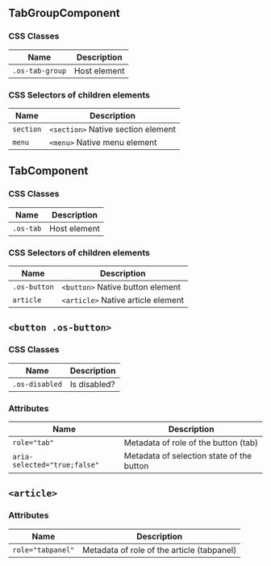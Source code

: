 ## TabGroupComponent

### CSS Classes
| Name              | Description                       |
| ----------------- | --------------------------------- |
| `.os-tab-group`   | Host element                      |

### CSS Selectors of children elements
| Name                | Description                        |
| ------------------- | ---------------------------------- |
| `section`           | `<section>` Native section element |
| `menu`              | `<menu>` Native menu element       |

## TabComponent

### CSS Classes
| Name              | Description                       |
| ----------------- | --------------------------------- |
| `.os-tab`         | Host element                      |

### CSS Selectors of children elements
| Name                | Description                        |
| ------------------- | ---------------------------------- |
| `.os-button`        | `<button>` Native button element   |
| `article`           | `<article>` Native article element |

## `<button .os-button>`

### CSS Classes
| Name              | Description                       |
| ----------------- | --------------------------------- |
| `.os-disabled`    | Is disabled?                      |

### Attributes
| Name                           | Description                               |
| ------------------------------ | ----------------------------------------- |
| `role="tab"`                   | Metadata of role of the button (tab)      |
| `aria-selected="true;false"` | Metadata of selection state of the button |

## `<article>`

### Attributes
| Name                           | Description                                |
| ------------------------------ | ------------------------------------------ |
| `role="tabpanel"`              | Metadata of role of the article (tabpanel) |
